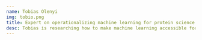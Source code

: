 ```yaml
---
name: Tobias Olenyi
img: tobio.png
title: Expert on operationalizing machine learning for protein science
desc: Tobias is researching how to make machine learning accessible for protein scientists.
---
```

